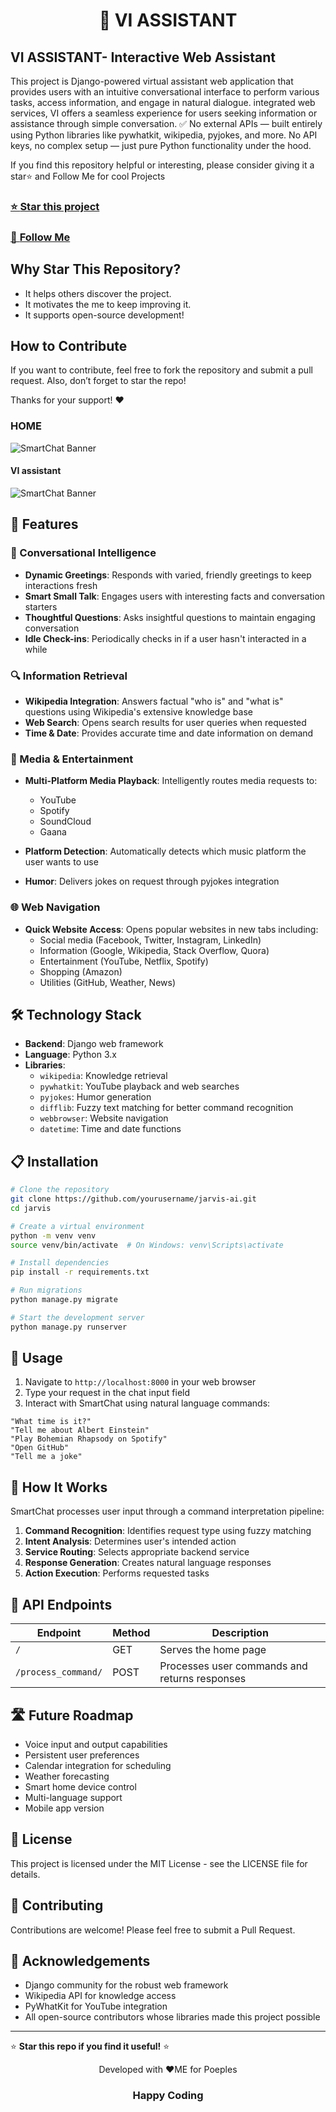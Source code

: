 <h1 align="center">🤖 VI ASSISTANT</h1>

 
 ## VI ASSISTANT- Interactive Web Assistant


This project is  Django-powered virtual assistant web application that provides users with an intuitive conversational interface to perform various tasks, access information, and engage in natural dialogue.  integrated web services, VI  offers a seamless experience for users seeking information or assistance through simple conversation.
✅ No external APIs — built entirely using Python libraries like pywhatkit, wikipedia, pyjokes, and more.
No API keys, no complex setup — just pure Python functionality under the hood.

If you find this repository helpful or interesting, please consider giving it a star⭐ and Follow Me for cool Projects

### [⭐ **Star this project**](https://github.com/sayyedrabeeh/artist)
### [👤 **Follow Me**](https://github.com/sayyedrabeeh)

 


## Why Star This Repository?

- It helps others discover the project.
- It motivates the me to keep improving it.
- It supports open-source development!

## How to Contribute

If you want to contribute, feel free to fork the repository and submit a pull request. Also, don’t forget to star the repo!

Thanks for your support! ❤

 
### HOME 
![SmartChat Banner](/1.jpg)
#### VI assistant 
![SmartChat Banner](/2.jpg)

## 🚀 Features

### 💬 Conversational Intelligence
- **Dynamic Greetings**: Responds with varied, friendly greetings to keep interactions fresh
- **Smart Small Talk**: Engages users with interesting facts and conversation starters
- **Thoughtful Questions**: Asks insightful questions to maintain engaging conversation
- **Idle Check-ins**: Periodically checks in if a user hasn't interacted in a while

### 🔍 Information Retrieval
- **Wikipedia Integration**: Answers factual "who is" and "what is" questions using Wikipedia's extensive knowledge base
- **Web Search**: Opens search results for user queries when requested
- **Time & Date**: Provides accurate time and date information on demand

### 🎵 Media & Entertainment
- **Multi-Platform Media Playback**: Intelligently routes media requests to:
  - YouTube
  - Spotify
  - SoundCloud
  - Gaana
 
- **Platform Detection**: Automatically detects which music platform the user wants to use
- **Humor**: Delivers jokes on request through pyjokes integration

### 🌐 Web Navigation
- **Quick Website Access**: Opens popular websites in new tabs including:
  - Social media (Facebook, Twitter, Instagram, LinkedIn)
  - Information (Google, Wikipedia, Stack Overflow, Quora)
  - Entertainment (YouTube, Netflix, Spotify)
  - Shopping (Amazon)
  - Utilities (GitHub, Weather, News)

## 🛠️ Technology Stack

- **Backend**: Django web framework
- **Language**: Python 3.x
- **Libraries**:
  - `wikipedia`: Knowledge retrieval
  - `pywhatkit`: YouTube playback and web searches
  - `pyjokes`: Humor generation
  - `difflib`: Fuzzy text matching for better command recognition
  - `webbrowser`: Website navigation
  - `datetime`: Time and date functions

## 📋 Installation

```bash
# Clone the repository
git clone https://github.com/yourusername/jarvis-ai.git
cd jarvis

# Create a virtual environment
python -m venv venv
source venv/bin/activate  # On Windows: venv\Scripts\activate

# Install dependencies
pip install -r requirements.txt

# Run migrations
python manage.py migrate

# Start the development server
python manage.py runserver
```

## 🔧 Usage

1. Navigate to `http://localhost:8000` in your web browser
2. Type your request in the chat input field
3. Interact with SmartChat using natural language commands:

```
"What time is it?"
"Tell me about Albert Einstein"
"Play Bohemian Rhapsody on Spotify"
"Open GitHub"
"Tell me a joke"
```

## 🧠 How It Works

SmartChat processes user input through a command interpretation pipeline:

1. **Command Recognition**: Identifies request type using fuzzy matching
2. **Intent Analysis**: Determines user's intended action
3. **Service Routing**: Selects appropriate backend service
4. **Response Generation**: Creates natural language responses
5. **Action Execution**: Performs requested tasks

## 🔄 API Endpoints

| Endpoint | Method | Description |
|----------|--------|-------------|
| `/` | GET | Serves the home page |
| `/process_command/` | POST | Processes user commands and returns responses |

## 🛣️ Future Roadmap

- Voice input and output capabilities
- Persistent user preferences
- Calendar integration for scheduling
- Weather forecasting
- Smart home device control
- Multi-language support
- Mobile app version

## 📄 License

This project is licensed under the MIT License - see the LICENSE file for details.

## 👥 Contributing

Contributions are welcome! Please feel free to submit a Pull Request.

## 🙏 Acknowledgements

- Django community for the robust web framework
- Wikipedia API for knowledge access
- PyWhatKit for YouTube integration
- All open-source contributors whose libraries made this project possible

---

⭐ **Star this repo if you find it useful!** ⭐

<p align="center">Developed with ❤️ME for Poeples</p>

 
<h3 align="center">Happy Coding </h3>
 
